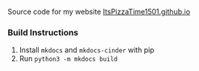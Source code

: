 Source code for my website [ItsPizzaTime1501.github.io](https://itspizzatime1501.github.io/)

### Build Instructions
1. Install `mkdocs` and `mkdocs-cinder` with pip
2. Run `python3 -m mkdocs build`
